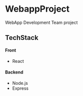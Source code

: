 # WebappProject
WebApp Development Team project

## TechStack
#### Front
* React

#### Backend
* Node.js
* Express
